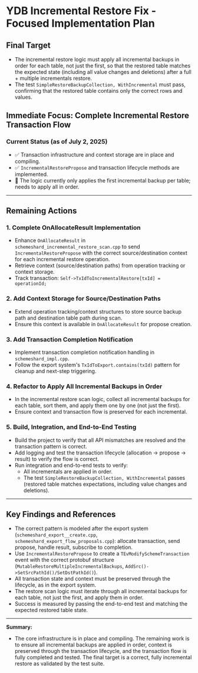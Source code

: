# YDB Incremental Restore Fix - Focused Implementation Plan

## Final Target
- The incremental restore logic must apply all incremental backups in order for each table, not just the first, so that the restored table matches the expected state (including all value changes and deletions) after a full + multiple incrementals restore.
- The test `SimpleRestoreBackupCollection, WithIncremental` must pass, confirming that the restored table contains only the correct rows and values.

## Immediate Focus: Complete Incremental Restore Transaction Flow

### Current Status (as of July 2, 2025)
- ✅ Transaction infrastructure and context storage are in place and compiling.
- ✅ `IncrementalRestorePropose` and transaction lifecycle methods are implemented.
- 🔄 The logic currently only applies the first incremental backup per table; needs to apply all in order.

---

## Remaining Actions

### 1. Complete OnAllocateResult Implementation
- Enhance `OnAllocateResult` in `schemeshard_incremental_restore_scan.cpp` to send `IncrementalRestorePropose` with the correct source/destination context for each incremental restore operation.
- Retrieve context (source/destination paths) from operation tracking or context storage.
- Track transaction: `Self->TxIdToIncrementalRestore[txId] = operationId;`

### 2. Add Context Storage for Source/Destination Paths
- Extend operation tracking/context structures to store source backup path and destination table path during scan.
- Ensure this context is available in `OnAllocateResult` for propose creation.

### 3. Add Transaction Completion Notification
- Implement transaction completion notification handling in `schemeshard_impl.cpp`.
- Follow the export system's `TxIdToExport.contains(txId)` pattern for cleanup and next-step triggering.

### 4. Refactor to Apply All Incremental Backups in Order
- In the incremental restore scan logic, collect all incremental backups for each table, sort them, and apply them one by one (not just the first).
- Ensure context and transaction flow is preserved for each incremental.

### 5. Build, Integration, and End-to-End Testing
- Build the project to verify that all API mismatches are resolved and the transaction pattern is correct.
- Add logging and test the transaction lifecycle (allocation → propose → result) to verify the flow is correct.
- Run integration and end-to-end tests to verify:
  - All incrementals are applied in order.
  - The test `SimpleRestoreBackupCollection, WithIncremental` passes (restored table matches expectations, including value changes and deletions).

---

## Key Findings and References
- The correct pattern is modeled after the export system (`schemeshard_export__create.cpp`, `schemeshard_export_flow_proposals.cpp`): allocate transaction, send propose, handle result, subscribe to completion.
- Use `IncrementalRestorePropose` to create a `TEvModifySchemeTransaction` event with the correct protobuf structure (`MutableRestoreMultipleIncrementalBackups`, `AddSrc()->SetSrcPathId()/SetDstPathId()`).
- All transaction state and context must be preserved through the lifecycle, as in the export system.
- The restore scan logic must iterate through all incremental backups for each table, not just the first, and apply them in order.
- Success is measured by passing the end-to-end test and matching the expected restored table state.

---

**Summary:**
- The core infrastructure is in place and compiling. The remaining work is to ensure all incremental backups are applied in order, context is preserved through the transaction lifecycle, and the transaction flow is fully completed and tested. The final target is a correct, fully incremental restore as validated by the test suite.